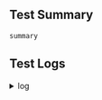 <!--
  ATTENTION:
  This issue template is necessary due to the automatic deletion of old job logs.
  When addressing a flaky test, the associated job log may no longer be available
  by the time a fix is implemented. Preserving these logs will facilitate
  debugging of historical flaky tests and aid in the observation of previously
  resolved issues.
-->





## Test Summary

<!--
  Put your test summary here, e.g.:
  ```
  >       assert not i4.eval("return box.info.ro")
  E       AssertionError: assert not True
  E        +  where True = eval('return box.info.ro')
  E        +    where eval = Instance(r99_1, iproto_listen=127.0.0.1:8466, cluster=cluster-1-60, process.pid=76494).eval
  ```
-->
```
summary
```

## Test Logs

<details><summary>log</summary>

<!--
  Put Python execution log, Pytest test execution log and Picodata log here.
-->

```
log
```

</details>
